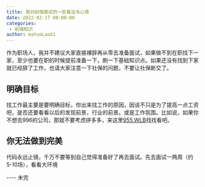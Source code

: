 ```yaml
---
title: 我对前端面试的一些看法与心得
date: 2022-02-17 08:00:00
categories:
 - 前端知识
author: maYunLaoXi
---
```


作为职场人，我并不建议大家直接裸辞再从零去准备面试，如果做不到在职找下一家，至少也要在职的时候提前准备一下，刷一下基础知识点。如果还没有找到下家就已经辞了工作，也请大家注意一下社保的问题，不要让社保断交了。

## 明确目标
找工作最主要是要明确目标，你出来找工作的原因，因该不只是为了提高一点工资吧，是否还要看看以后的发现前景，行业的前景。或是工作氛围。比如说，如果你不想去996的公司，那就不要考虑拼多多，来这里[955.WLB](https://github.com/formulahendry/955.WLB)找找看吧。

## 你无法做到完美
代码永远止镜，千万不要等到自己觉得准备好了再去面试。先去面试一两周（约5-10场），看看大环境


---- 未完